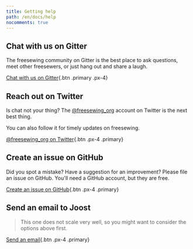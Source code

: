 ```yaml
---
title: Getting help
path: /en/docs/help
nocomments: true
---
```


## Chat with us on Gitter
The freesewing community on Gitter is the best place to ask questions, 
meet other freesewers, or just hang out and share a laugh.

[Chat with us on Gitter](https://gitter.im/freesewing/freesewing){.btn .primary .px-4}

## Reach out on Twitter

Is chat not your thing?
The [@freesewing_org](https://twitter.com/freesewing_org)
account on Twitter is the next best thing. 

You can also follow it for timely updates on freesewing.

[@freesewing_org on Twitter](https://twitter.com/intent/follow?screen_name=freesewing_org){.btn .px-4 .primary}

## Create an issue on GitHub

Did you spot a mistake? Have a suggestion for an improvement?
Please file an issue on GitHub. You'll need a GitHub account, but they are free.

[Create an issue on GitHub](https://github.com/freesewing/site/issues/new){.btn .px-4 .primary}

## Send an email to Joost

> This one does not scale very well, so you might want to consider the options above first.

[Send an email](mailto:joost@decock.org?subject=Freesewing){.btn .px-4 .primary}

